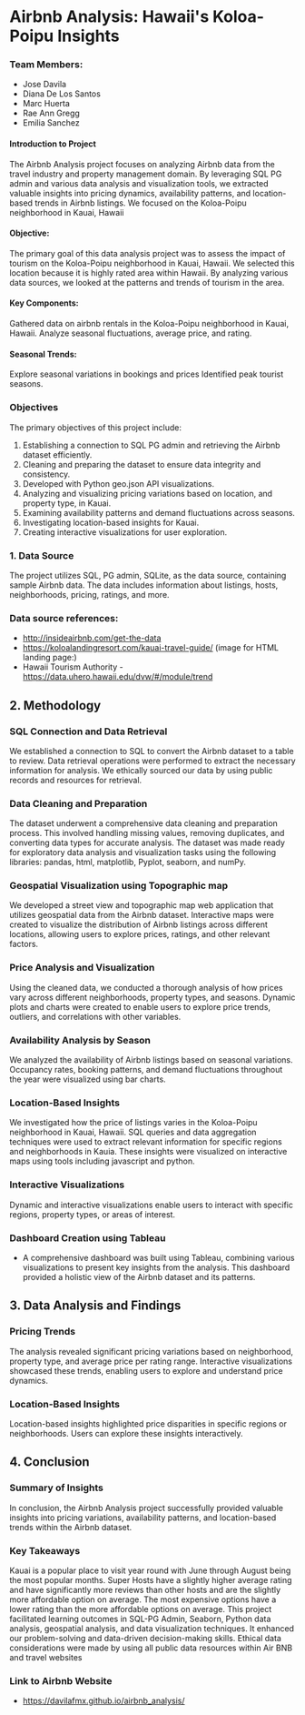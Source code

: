 # Airbnb Analysis: Hawaii's Koloa-Poipu Insights</span>

### Team Members:
*  Jose Davila
*  Diana De Los Santos
*  Marc Huerta
*  Rae Ann Gregg
* Emilia Sanchez

#### Introduction to Project

The Airbnb Analysis project focuses on analyzing Airbnb data from the travel industry and property management domain. By leveraging SQL PG admin and various data analysis and visualization tools, we extracted valuable insights into pricing dynamics, availability patterns, and location-based trends in Airbnb listings.
We focused on the Koloa-Poipu neighborhood in Kauai, Hawaii

####  Objective:
The primary goal of this data analysis project was to assess the impact of tourism on the Koloa-Poipu neighborhood in Kauai, Hawaii. We selected this location because it is highly rated area within Hawaii. By analyzing various data sources, we looked at the patterns and trends of tourism in the area.

#### Key Components: 
Gathered data on airbnb rentals in the Koloa-Poipu neighborhood in Kauai, Hawaii.
Analyze seasonal fluctuations, average price, and rating. 

#### Seasonal Trends:
Explore seasonal variations in bookings and prices
Identified peak tourist seasons.

### Objectives

The primary objectives of this project include:

1. Establishing a connection to SQL PG admin and retrieving the Airbnb dataset efficiently.
2. Cleaning and preparing the dataset to ensure data integrity and consistency.
3. Developed with Python geo.json API visualizations.
4. Analyzing and visualizing pricing variations based on location, and property type, in Kauai.
5. Examining availability patterns and demand fluctuations across seasons.
6. Investigating location-based insights for Kauai.
7. Creating interactive visualizations for user exploration.

### 1. Data Source

The project utilizes SQL, PG admin, SQLite, as the data source, containing sample Airbnb data. The data includes information about listings, hosts, neighborhoods, pricing, ratings, and more.

### Data source references:
* http://insideairbnb.com/get-the-data
* https://koloalandingresort.com/kauai-travel-guide/ (image for HTML landing page:) 
* Hawaii Tourism Authority - https://data.uhero.hawaii.edu/dvw/#/module/trend

## 2. Methodology

### SQL Connection and Data Retrieval

We established a connection to SQL to convert the Airbnb dataset to a table to review. Data retrieval operations were performed to extract the necessary information for analysis. We ethically sourced our data by using public records and resources for retrieval.

### Data Cleaning and Preparation

The dataset underwent a comprehensive data cleaning and preparation process. This involved handling missing values, removing duplicates, and converting data types for accurate analysis. The dataset was made ready for exploratory data analysis and visualization tasks using the following libraries: pandas, html, matplotlib, Pyplot, seaborn, and numPy.

### Geospatial Visualization using Topographic map

We developed a street view and topographic map web application that utilizes geospatial data from the Airbnb dataset. Interactive maps were created to visualize the distribution of Airbnb listings across different locations, allowing users to explore prices, ratings, and other relevant factors.

### Price Analysis and Visualization

Using the cleaned data, we conducted a thorough analysis of how prices vary across different neighborhoods, property types, and seasons. Dynamic plots and charts were created to enable users to explore price trends, outliers, and correlations with other variables.

### Availability Analysis by Season

We analyzed the availability of Airbnb listings based on seasonal variations. Occupancy rates, booking patterns, and demand fluctuations throughout the year were visualized using bar charts.

### Location-Based Insights

We investigated how the price of listings varies in the Koloa-Poipu neighborhood in Kauai, Hawaii. SQL queries and data aggregation techniques were used to extract relevant information for specific regions and neighborhoods in Kauia. These insights were visualized on interactive maps using tools including javascript and python.

### Interactive Visualizations

Dynamic and interactive visualizations enable users to interact with specific regions, property types, or areas of interest.

### Dashboard Creation using Tableau

* A comprehensive dashboard was built using Tableau, combining various visualizations to present key insights from the analysis. This dashboard provided a holistic view of the Airbnb dataset and its patterns.

## 3. Data Analysis and Findings

### Pricing Trends

The analysis revealed significant pricing variations based on neighborhood, property type, and average price per rating range. Interactive visualizations showcased these trends, enabling users to explore and understand price dynamics.

### Location-Based Insights

Location-based insights highlighted price disparities in specific regions or neighborhoods. Users can explore these insights interactively.

## 4. Conclusion

### Summary of Insights

In conclusion, the Airbnb Analysis project successfully provided valuable insights into pricing variations, availability patterns, and location-based trends within the Airbnb dataset. 

### Key Takeaways

Kauai is a popular place to visit year round with June through August being the most popular months.
Super Hosts have a slightly higher average rating and have significantly more reviews than other hosts and are the slightly more affordable option on average.
The most expensive options have a lower rating than the more affordable options on average.
This project facilitated learning outcomes in SQL-PG Admin, Seaborn, Python data analysis, geospatial analysis, and data visualization techniques. It enhanced our problem-solving and data-driven decision-making skills.
Ethical data considerations were made by using all public data resources within Air BNB and travel websites

### Link to Airbnb Website

* https://davilafmx.github.io/airbnb_analysis/



